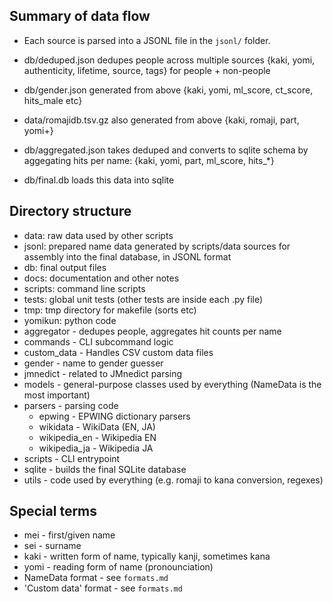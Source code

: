 ## Summary of data flow

 - Each source is parsed into a JSONL file in the `jsonl/` folder.

 - db/deduped.json dedupes people across multiple sources
    {kaki, yomi, authenticity, lifetime, source, tags} for people + non-people

 - db/gender.json generated from above
    {kaki, yomi, ml_score, ct_score, hits_male etc}

 - data/romajidb.tsv.gz also generated from above
    {kaki, romaji, part, yomi+}

- db/aggregated.json takes deduped and converts to sqlite schema by aggegating
  hits per name:
    {kaki, yomi, part, ml_score, hits_*}

 - db/final.db loads this data into sqlite

## Directory structure

- data: raw data used by other scripts
- jsonl: prepared name data generated by scripts/data sources for assembly
  into the final database, in JSONL format
- db: final output files
- docs: documentation and other notes
- scripts: command line scripts
- tests: global unit tests (other tests are inside each .py file)
- tmp: tmp directory for makefile (sorts etc)
- yomikun: python code
 - aggregator - dedupes people, aggregates hit counts per name
 - commands - CLI subcommand logic
 - custom_data - Handles CSV custom data files
 - gender - name to gender guesser
 - jmnedict - related to JMnedict parsing
 - models - general-purpose classes used by everything (NameData is the most important)
 - parsers - parsing code
   - epwing - EPWING dictionary parsers
   - wikidata - WikiData (EN, JA)
   - wikipedia_en - Wikipedia EN
   - wikipedia_ja - Wikipedia JA
 - scripts - CLI entrypoint
 - sqlite - builds the final SQLite database
 - utils - code used by everything (e.g. romaji to kana conversion, regexes)

## Special terms

* mei - first/given name
* sei - surname
* kaki - written form of name, typically kanji, sometimes kana
* yomi - reading form of name (pronounciation)
* NameData format - see `formats.md`
* 'Custom data' format - see `formats.md`
